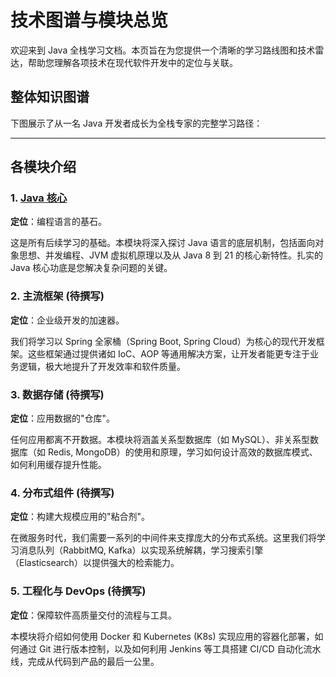 # 技术图谱与模块总览

欢迎来到 Java 全栈学习文档。本页旨在为您提供一个清晰的学习路线图和技术雷达，帮助您理解各项技术在现代软件开发中的定位与关联。

## 整体知识图谱

下图展示了从一名 Java 开发者成长为全栈专家的完整学习路径：

<JavaOverviewDiagramFixed />

---

## 各模块介绍

### 1. [Java 核心](/java/introduction)

**定位**：编程语言的基石。

这是所有后续学习的基础。本模块将深入探讨 Java 语言的底层机制，包括面向对象思想、并发编程、JVM 虚拟机原理以及从 Java 8 到 21 的核心新特性。扎实的 Java 核心功底是您解决复杂问题的关键。

### 2. 主流框架 (待撰写)

**定位**：企业级开发的加速器。

我们将学习以 Spring 全家桶（Spring Boot, Spring Cloud）为核心的现代开发框架。这些框架通过提供诸如 IoC、AOP 等通用解决方案，让开发者能更专注于业务逻辑，极大地提升了开发效率和软件质量。

### 3. 数据存储 (待撰写)

**定位**：应用数据的"仓库"。

任何应用都离不开数据。本模块将涵盖关系型数据库（如 MySQL）、非关系型数据库（如 Redis, MongoDB）的使用和原理，学习如何设计高效的数据库模式、如何利用缓存提升性能。

### 4. 分布式组件 (待撰写)

**定位**：构建大规模应用的"粘合剂"。

在微服务时代，我们需要一系列的中间件来支撑庞大的分布式系统。这里我们将学习消息队列（RabbitMQ, Kafka）以实现系统解耦，学习搜索引擎（Elasticsearch）以提供强大的检索能力。

### 5. 工程化与 DevOps (待撰写)

**定位**：保障软件高质量交付的流程与工具。

本模块将介绍如何使用 Docker 和 Kubernetes (K8s) 实现应用的容器化部署，如何通过 Git 进行版本控制，以及如何利用 Jenkins 等工具搭建 CI/CD 自动化流水线，完成从代码到产品的最后一公里。 